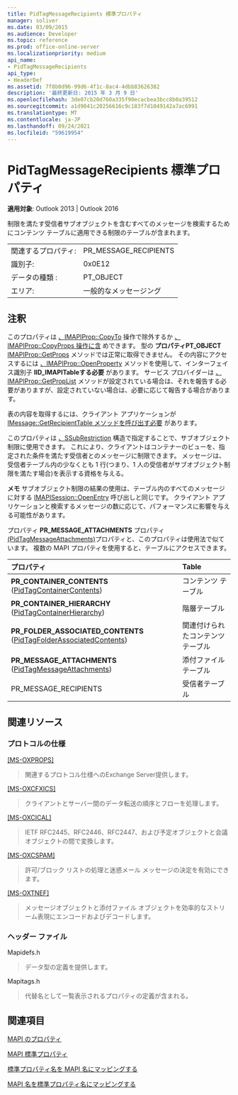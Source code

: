```yaml
---
title: PidTagMessageRecipients 標準プロパティ
manager: soliver
ms.date: 03/09/2015
ms.audience: Developer
ms.topic: reference
ms.prod: office-online-server
ms.localizationpriority: medium
api_name:
- PidTagMessageRecipients
api_type:
- HeaderDef
ms.assetid: 7f8b0d96-99d6-4f1c-8ac4-4dbb83626382
description: '最終更新日: 2015 年 3 月 9 日'
ms.openlocfilehash: 3de07cb20d760a335f90ecacbea3bcc8b0a39512
ms.sourcegitcommit: a1d9041c20256616c9c183f7d1049142a7ac6991
ms.translationtype: MT
ms.contentlocale: ja-JP
ms.lasthandoff: 09/24/2021
ms.locfileid: "59619954"
---
```

# <a name="pidtagmessagerecipients-canonical-property"></a>PidTagMessageRecipients 標準プロパティ

  
  
**適用対象**: Outlook 2013 | Outlook 2016 
  
制限を満たす受信者サブオブジェクトを含むすべてのメッセージを検索するためにコンテンツ テーブルに適用できる制限のテーブルが含まれます。 
  
|||
|:-----|:-----|
|関連するプロパティ:  <br/> |PR_MESSAGE_RECIPIENTS  <br/> |
|識別子:  <br/> |0x0E12  <br/> |
|データの種類 :   <br/> |PT_OBJECT  <br/> |
|エリア:  <br/> |一般的なメッセージング  <br/> |
   
## <a name="remarks"></a>注釈

このプロパティは [、IMAPIProp::CopyTo](imapiprop-copyto.md) 操作で除外するか [、IMAPIProp::CopyProps 操作に含](imapiprop-copyprops.md) めできます。 型の **プロパティPT_OBJECT** [IMAPIProp::GetProps](imapiprop-getprops.md) メソッドでは正常に取得できません。 その内容にアクセスするには [、IMAPIProp::OpenProperty](imapiprop-openproperty.md) メソッドを使用して、インターフェイス識別子 **IID_IMAPITableする必要** があります。 サービス プロバイダーは [、IMAPIProp::GetPropList](imapiprop-getproplist.md) メソッドが設定されている場合は、それを報告する必要がありますが、設定されていない場合は、必要に応じて報告する場合があります。 
  
表の内容を取得するには、クライアント アプリケーションが [IMessage::GetRecipientTable メソッドを呼び出す必要](imessage-getrecipienttable.md) があります。 
  
このプロパティは [、SSubRestriction](ssubrestriction.md) 構造で指定することで、サブオブジェクト制限に使用できます。 これにより、クライアントはコンテナーのビューを、指定された条件を満たす受信者とのメッセージに制限できます。 メッセージは、受信者テーブル内の少なくとも 1 行(つまり、1 人の受信者がサブオブジェクト制限を満たす場合)を表示する資格を与える。 
  
 **メモ** サブオブジェクト制限の結果の使用は、テーブル内のすべてのメッセージに対する [IMAPISession::OpenEntry](imapisession-openentry.md) 呼び出しと同じです。 クライアント アプリケーションと検索するメッセージの数に応じて、パフォーマンスに影響を与える可能性があります。 
  
プロパティ **PR_MESSAGE_ATTACHMENTS** プロパティ [(PidTagMessageAttachments)](pidtagmessageattachments-canonical-property.md)プロパティと、このプロパティは使用法で似ています。 複数の MAPI プロパティを使用すると、テーブルにアクセスできます。 
  
|**プロパティ**|**Table**|
|:-----|:-----|
|**PR_CONTAINER_CONTENTS** ([PidTagContainerContents](pidtagcontainercontents-canonical-property.md))  <br/> |コンテンツ テーブル  <br/> |
|**PR_CONTAINER_HIERARCHY** ([PidTagContainerHierarchy](pidtagcontainerhierarchy-canonical-property.md))  <br/> |階層テーブル  <br/> |
|**PR_FOLDER_ASSOCIATED_CONTENTS** ([PidTagFolderAssociatedContents](pidtagfolderassociatedcontents-canonical-property.md))  <br/> |関連付けられたコンテンツ テーブル  <br/> |
|**PR_MESSAGE_ATTACHMENTS** ([PidTagMessageAttachments](pidtagmessageattachments-canonical-property.md))  <br/> |添付ファイルテーブル  <br/> |
|PR_MESSAGE_RECIPIENTS  <br/> |受信者テーブル  <br/> |
   
## <a name="related-resources"></a>関連リソース

### <a name="protocol-specifications"></a>プロトコルの仕様

[[MS-OXPROPS]](https://msdn.microsoft.com/library/f6ab1613-aefe-447d-a49c-18217230b148%28Office.15%29.aspx)
  
> 関連するプロトコル仕様へのExchange Server提供します。
    
[[MS-OXCFXICS]](https://msdn.microsoft.com/library/b9752f3d-d50d-44b8-9e6b-608a117c8532%28Office.15%29.aspx)
  
> クライアントとサーバー間のデータ転送の順序とフローを処理します。
    
[[MS-OXCICAL]](https://msdn.microsoft.com/library/a685a040-5b69-4c84-b084-795113fb4012%28Office.15%29.aspx)
  
> IETF RFC2445、RFC2446、RFC2447、および予定オブジェクトと会議オブジェクトの間で変換します。
    
[[MS-OXCSPAM]](https://msdn.microsoft.com/library/522f8587-4aed-4cd6-831b-40bd87862189%28Office.15%29.aspx)
  
> 許可/ブロック リストの処理と迷惑メール メッセージの決定を有効にできます。
    
[[MS-OXTNEF]](https://msdn.microsoft.com/library/1f0544d7-30b7-4194-b58f-adc82f3763bb%28Office.15%29.aspx)
  
> メッセージオブジェクトと添付ファイル オブジェクトを効率的なストリーム表現にエンコードおよびデコードします。
    
### <a name="header-files"></a>ヘッダー ファイル

Mapidefs.h
  
> データ型の定義を提供します。
    
Mapitags.h
  
> 代替名として一覧表示されるプロパティの定義が含まれる。
    
## <a name="see-also"></a>関連項目



[MAPI のプロパティ](mapi-properties.md)
  
[MAPI 標準プロパティ](mapi-canonical-properties.md)
  
[標準プロパティ名を MAPI 名にマッピングする](mapping-canonical-property-names-to-mapi-names.md)
  
[MAPI 名を標準プロパティ名にマッピングする](mapping-mapi-names-to-canonical-property-names.md)


